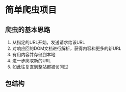 # 简单爬虫项目

## 爬虫的基本思路

1. 从指定的URL开始，发送请求给该URL
2. 对响应回的DOM文档进行解析，获得内容和更多的新URL
3. 有用内容并存储到本地
4. 进一步爬取新的URL
5. 如此往复直到整站都被访问过

## 包结构


